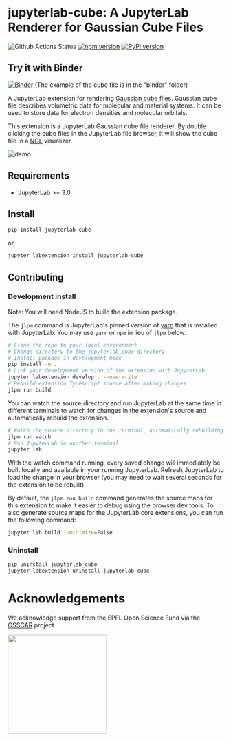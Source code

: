 # **jupyterlab-cube**: A JupyterLab Renderer for Gaussian Cube Files

![Github Actions Status](https://github.com/osscar-org/jupyterlab-cube/workflows/Build/badge.svg)
[![npm version](https://badge.fury.io/js/jupyterlab-cube.svg)](https://badge.fury.io/js/jupyterlab-cube)
[![PyPI version](https://badge.fury.io/py/jupyterlab-cube.svg)](https://badge.fury.io/py/jupyterlab-cube)

## Try it with Binder

[![Binder](https://mybinder.org/badge_logo.svg)](https://mybinder.org/v2/gh/osscar-org/jupyterlab-cube/develop?urlpath=lab)
(The example of the cube file is in the "binder" folder)

A JupyterLab extension for rendering [Gaussian cube
files](http://paulbourke.net/dataformats/cube). Gaussian cube file describes
volumetric data for molecular and material systems. It can be used to store
data for electron densities and molecular orbitals.

This extension is a JupyterLab Gaussian cube file renderer. By double clicking
the cube files in the JupyterLab file browser, it will show the cube file in a
[NGL](https://github.com/nglviewer/ngl) visualizer.

![demo](./binder/demo.gif)

## Requirements

* JupyterLab >= 3.0

## Install

```bash
pip install jupyterlab-cube
```

or,

```bash
jupyter labextension install jupyterlab-cube
```

## Contributing

### Development install

Note: You will need NodeJS to build the extension package.

The `jlpm` command is JupyterLab's pinned version of
[yarn](https://yarnpkg.com/) that is installed with JupyterLab. You may use
`yarn` or `npm` in lieu of `jlpm` below.

```bash
# Clone the repo to your local environment
# Change directory to the jupyterlab_cube directory
# Install package in development mode
pip install -e .
# Link your development version of the extension with JupyterLab
jupyter labextension develop . --overwrite
# Rebuild extension Typescript source after making changes
jlpm run build
```

You can watch the source directory and run JupyterLab at the same time in different terminals to watch for changes in the extension's source and automatically rebuild the extension.

```bash
# Watch the source directory in one terminal, automatically rebuilding when needed
jlpm run watch
# Run JupyterLab in another terminal
jupyter lab
```

With the watch command running, every saved change will immediately be built locally and available in your running JupyterLab. Refresh JupyterLab to load the change in your browser (you may need to wait several seconds for the extension to be rebuilt).

By default, the `jlpm run build` command generates the source maps for this extension to make it easier to debug using the browser dev tools. To also generate source maps for the JupyterLab core extensions, you can run the following command:

```bash
jupyter lab build --minimize=False
```

### Uninstall

```bash
pip uninstall jupyterlab_cube
jupyter labextension uninstall jupyterlab-cube
```

# Acknowledgements

We acknowledge support from the EPFL Open Science Fund via the [OSSCAR](http://www.osscar.org) project.

<img src='http://www.osscar.org/wp-content/uploads/2019/03/OSSCAR-logo.png' width='230'>
